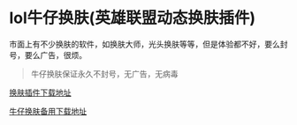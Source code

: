 # lol牛仔换肤(英雄联盟动态换肤插件)
市面上有不少换肤的软件，如换肤大师，光头换肤等等，但是体验都不好，要么封号，要么广告，很烦。

> 牛仔换肤保证永久不封号，无广告，无病毒

[换肤插件下载地址](https://pj8.me/lol-nzhf.html)

[牛仔换肤备用下载地址](https://raw.githubusercontent.com/betternight/lol-huanfu/main/lolnzhf-s11.zip)
